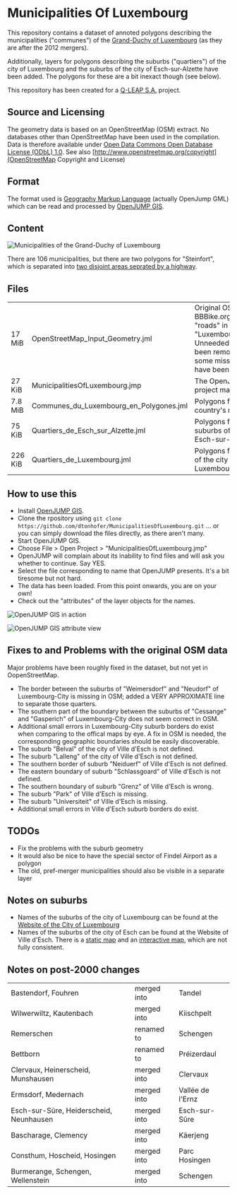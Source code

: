 Municipalities Of Luxembourg
============================

This repository contains a dataset of annoted polygons describing the municipalities ("communes") of the
[Grand-Duchy of Luxembourg](http://en.wikipedia.org/wiki/Luxembourg) (as they are after the 2012 mergers).

Additionally, layers for polygons describing the suburbs ("quartiers") of the city of Luxembourg and the
suburbs of the city of Esch-sur-Alzette have been added.  The polygons for these are a bit inexact though (see 
below).

This repository has been created for a [Q-LEAP S.A.](http://www.q-leap.eu/) project.

Source and Licensing
--------------------

The geometry data is based on an OpenStreetMap (OSM) extract. No databases other than
OpenStreetMap have been used in the compilation. Data is therefore available under
[Open Data Commons Open Database License (ODbL) 1.0](http://opendatacommons.org/licenses/odbl/).
See also [http://www.openstreetmap.org/copyright](OpenStreetMap Copyright and License)


Format
------

The format used is [Geography Markup Language](http://en.wikipedia.org/wiki/Geography_Markup_Language) (actually OpenJump GML)
which can be read and processed by [OpenJUMP GIS](http://www.openjump.org/).

Content
-------

![Municipalities of the Grand-Duchy of Luxembourg](https://raw.github.com/dtonhofer/MunicipalitiesOfLuxembourg/master/images/Municipalities_Screenshot.png "Municipalities of the Grand-Duchy of Luxembourg")

There are 106 municipalities, but there are two polygons for "Steinfort", which is separated into [two
disjoint areas seprated by a highway](http://www.openstreetmap.org/#map=15/49.6338/5.8935).

Files
-----

<table>

<tr>
<td>17 MiB</td>
<td>OpenStreetMap_Input_Geometry.jml</td>
<td>Original OSM data from BBBike.org (The "roads" in "Luxembourg.osm.gz"). Unneeded lines have been removed and some missing lines have been added</td>
</tr>

<tr>
<td>27 KiB</td>
<td>MunicipalitiesOfLuxembourg.jmp</td>
<td>The OpenJUMP GIS project master file</td>
</tr>

<tr>
<td>7.8 MiB</td>
<td>Communes_du_Luxembourg_en_Polygones.jml</td>
<td>Polygons for the country's municipalities</td>
</tr>

<tr>
<td>75 KiB</td>
<td>Quartiers_de_Esch_sur_Alzette.jml</td>
<td>Polygons for the suburbs of the city of Esch-sur-Alzette</td>
</tr>

<tr>
<td>226 KiB</td>
<td>Quartiers_de_Luxembourg.jml</td>
<td>Polygons for suburbs of the city of Luxembourg</td>
</tr>

</table>

How to use this
---------------

   * Install [OpenJUMP GIS](http://www.openjump.org/).
   * Clone the rpository using `git clone https://github.com/dtonhofer/MunicipalitiesOfLuxembourg.git` ... or you can 
     simply download the files directly, as there aren't many.
   * Start OpenJUMP GIS.
   * Choose File > Open Project > "MunicipalitiesOfLuxembourg.jmp"
   * OpenJUMP will complain about its inability to find files and will ask you whether to continue. Say YES.
   * Select the file corresponding to name that OpenJUMP presents. It's a bit tiresome but not hard.
   * The data has been loaded. From this point onwards, you are on your own!
   * Check out the "attributes" of the layer objects for the names.
   
![OpenJUMP GIS in action](https://raw.github.com/dtonhofer/MunicipalitiesOfLuxembourg/master/images/Successful_Load.png "OpenJUMP GIS in action")

![OpenJUMP GIS attribute view](https://raw.github.com/dtonhofer/MunicipalitiesOfLuxembourg/master/images/Attributes.png "OpenJUMP GIS attribute view")

Fixes to and Problems with the original OSM data
------------------------------------------------

Major problems have been roughly fixed in the dataset, but not yet in OopenStreetMap.
 
   * The border between the suburbs of "Weimersdorf" and "Neudorf" of Luxembourg-City is missing in OSM; added
     a VERY APPROXIMATE line to separate those quarters. 
   * The southern part of the boundary between the suburbs of "Cessange" and "Gasperich" of Luxembourg-City 
     does not seem correct in OSM.
   * Additional small errors in Luxembourg-City suburb borders do exist when comparing to the offical maps by eye. 
     A fix in OSM is needed, the corresponding geographic boundaries should be easily discoverable.
   * The suburb "Belval" of the city of Ville d'Esch is not defined.
   * The suburb "Lalleng" of the city of Ville d'Esch is not defined.
   * The southern border of suburb "Neiduerf" of Ville d'Esch is not defined. 
   * The eastern boundary of suburb "Schlassgoard" of Ville d'Esch is not defined. 
   * The southern boundary of suburb "Grenz" of Ville d'Esch is wrong.
   * The suburb "Park" of Ville d'Esch is missing.
   * The suburb "Universiteit" of Ville d'Esch is missing.
   * Additional small errors in Ville d'Esch suburb borders do exist.

TODOs
-----

   * Fix the problems with the suburb geometry
   * It would also be nice to have the special sector of Findel Airport as a polygon
   * The old, pref-merger municipalities should also be visible in a separate layer

Notes on suburbs
----------------

   * Names of the suburbs of the city of Luxembourg can be found at the
     [Website of the City of Luxembourg](http://www.vdl.lu/Environnement+et+Urbanisme/D%C3%A9veloppement+urbain/Les+24+quartiers+de+la+Ville.html)
   * Names of the suburbs of the city of Esch can be found at the Website of Ville d'Esch.
     There is a [static map](http://www.esch.lu/SiteCollectionDocuments/plans/web_planquartiers.jpg) and an
     [interactive map](http://www.topographie.esch.lu/), which are not fully consistent.

Notes on post-2000 changes
--------------------------

<table>

<tr>
<td>Bastendorf, Fouhren</td>
<td>merged into</td>
<td>Tandel</td>
</tr>

<tr>
<td>Wilwerwiltz, Kautenbach</td>
<td>merged into</td>
<td>Kiischpelt</td>
</tr>

<tr>
<td>Remerschen</td>
<td>renamed to</td>
<td>Schengen</td>
</tr>

<tr>
<td>Bettborn</td>
<td>renamed to</td>
<td>Préizerdaul</td>
</tr>

<tr>
<td>Clervaux, Heinerscheid, Munshausen</td>
<td>merged into</td>
<td>Clervaux</td>
</tr>

<tr>
<td>Ermsdorf, Medernach</td>
<td>merged into</td>
<td>Vallée de l'Ernz</td>
</tr>

<tr>
<td>Esch-sur-Sûre, Heiderscheid, Neunhausen</td>
<td>merged into</td>
<td>Esch-sur-Sûre</td>
</tr>

<tr>
<td>Bascharage, Clemency</td>
<td>merged into</td>
<td>Käerjeng</td>
</tr>

<tr>
<td>Consthum, Hoscheid, Hosingen</td>
<td>merged into</td>
<td>Parc Hosingen</td>
</tr>

<tr>
<td>Burmerange, Schengen, Wellenstein</td>
<td>merged into</td>
<td>Schengen</td>
</tr>

</table>
    

